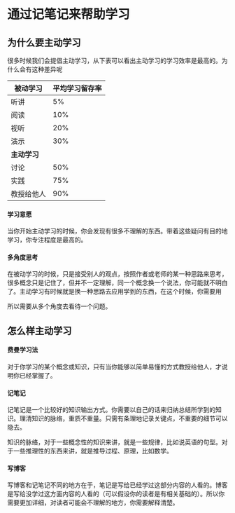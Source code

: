 # 通过记笔记来帮助学习

## 为什么要主动学习

很多时候我们会提倡主动学习，从下表可以看出主动学习的学习效率是最高的。为什么会有这种差异呢

| 被动学习     | 平均学习留存率 |
| ------------ | -------------- |
| 听讲         | 5%             |
| 阅读         | 10%            |
| 视听         | 20%            |
| 演示         | 30%            |
| **主动学习** |                |
| 讨论         | 50%            |
| 实践         | 75%            |
| 教授给他人   | 90%            |

#### 学习意愿

当你开始主动学习的时候，你会发现有很多不理解的东西。带着这些疑问有目的地学习，你专注程度是最高的。

#### 多角度思考

在被动学习的时候，只是接受别人的观点，按照作者或老师的某一种思路来思考，很多概念只是记住了，但并不一定理解，同一个概念换一个说法，你可能就不明白了。主动学习有时候就是换一种思路去应用学到的东西，在这个时候，你需要用

所以需要从多个角度去看待一个问题。

## 怎么样主动学习

#### 费曼学习法

对于你学习的某个概念或知识，只有当你能够以简单易懂的方式教授给他人，才说明你已经掌握了。

#### 记笔记

记笔记是一个比较好的知识输出方式。你需要以自己的话来归纳总结所学到的知识。理清知识的脉络，重质不重量。只需有条理地记录关键点，不重要的细节可以隐去。

知识的脉络，对于一些概念性的知识来讲，就是一些规律，比如说英语的句型。对于一些推理性的东西来讲，就是推导过程、原理，比如数学。

#### 写博客

写博客和记笔记不同的地方在于，笔记是写给已经学过这部分内容的人看的。博客是写给没学过这方面内容的人看的（可以假设你的读者是有相关基础的）。所以你需要更加详细，对读者可能会不理解的地方，你需要解释清楚。

